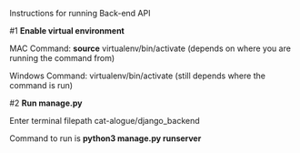 Instructions for running Back-end API

#1 **Enable virtual environment**

MAC Command: **source** virtualenv/bin/activate (depends on where you are running the command from)

Windows Command: virtualenv/bin/activate (still depends where the command is run)

#2 **Run manage.py**


Enter terminal filepath cat-alogue/django_backend


Command to run is **python3 manage.py runserver**


